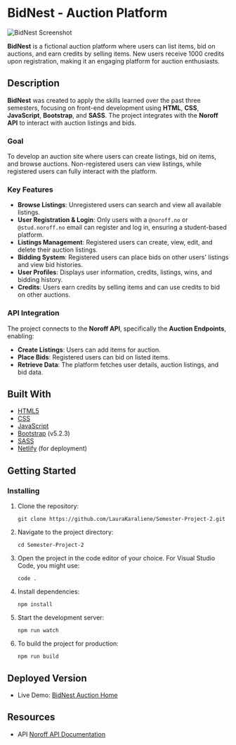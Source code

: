 # BidNest - Auction Platform

![BidNest Screenshot](https://github.com/user-attachments/assets/d93b2434-002c-4534-aa4d-e786d1208586)

**BidNest** is a fictional auction platform where users can list items, bid on auctions, and earn credits by selling items. New users receive 1000 credits upon registration, making it an engaging platform for auction enthusiasts.

## Description

**BidNest** was created to apply the skills learned over the past three semesters, focusing on front-end development using **HTML**, **CSS**, **JavaScript**, **Bootstrap**, and **SASS**. The project integrates with the **Noroff API** to interact with auction listings and bids.

### Goal

To develop an auction site where users can create listings, bid on items, and browse auctions. Non-registered users can view listings, while registered users can fully interact with the platform.

### Key Features

- **Browse Listings**: Unregistered users can search and view all available listings.
- **User Registration & Login**: Only users with a `@noroff.no` or `@stud.noroff.no` email can register and log in, ensuring a student-based platform.
- **Listings Management**: Registered users can create, view, edit, and delete their auction listings.
- **Bidding System**: Registered users can place bids on other users' listings and view bid histories.
- **User Profiles**: Displays user information, credits, listings, wins, and bidding history.
- **Credits**: Users earn credits by selling items and can use credits to bid on other auctions.

### API Integration

The project connects to the **Noroff API**, specifically the **Auction Endpoints**, enabling:

- **Create Listings**: Users can add items for auction.
- **Place Bids**: Registered users can bid on listed items.
- **Retrieve Data**: The platform fetches user details, auction listings, and bid data.

## Built With

- [HTML5](https://developer.mozilla.org/en-US/docs/Web/HTML)
- [CSS](https://developer.mozilla.org/en-US/docs/Web/CSS)
- [JavaScript](https://developer.mozilla.org/en-US/docs/Web/JavaScript)
- [Bootstrap](https://getbootstrap.com/) (v5.2.3)
- [SASS](https://sass-lang.com/)
- [Netlify](https://www.netlify.com/) (for deployment)

## Getting Started

### Installing

1. Clone the repository:

   ```
   git clone https://github.com/LauraKaraliene/Semester-Project-2.git
   ```

2. Navigate to the project directory:

   ```
   cd Semester-Project-2
   ```

3. Open the project in the code editor of your choice.
   For Visual Studio Code, you might use:

   ```
   code .
   ```

4. Install dependencies:

   ```
   npm install
   ```

5. Start the development server:

   ```
   npm run watch
   ```

6. To build the project for production:

   ```
   npm run build
   ```

## Deployed Version

- Live Demo: [BidNest Auction Home](https://bidnest.netlify.app/)

## Resources

- API [Noroff API Documentation](https://docs.noroff.dev/docs/v2/about)
